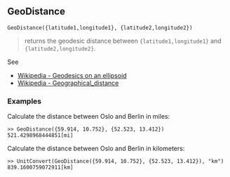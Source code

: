 ## GeoDistance

```
GeoDistance({latitude1,longitude1}, {latitude2,longitude2})
```

> returns the geodesic distance between `{latitude1,longitude1}` and `{latitude2,longitude2}`.
 

See
* [Wikipedia - Geodesics on an ellipsoid](https://en.wikipedia.org/wiki/Geodesics_on_an_ellipsoid)
* [Wikipedia - Geographical_distance]( https://en.wikipedia.org/wiki/Geographical_distance)
 
### Examples

Calculate the distance between Oslo and Berlin in miles:

```
>> GeoDistance({59.914, 10.752}, {52.523, 13.412})
521.4298968444851[mi]
```

Calculate the distance between Oslo and Berlin in kilometers:

```
>> UnitConvert(GeoDistance({59.914, 10.752}, {52.523, 13.412}), "km") 
839.1600759072911[km]
```
